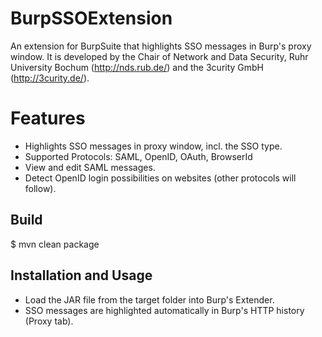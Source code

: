 # BurpSSOExtension
An extension for BurpSuite that highlights SSO messages in Burp's proxy window.
It is developed by the Chair of Network and Data Security, Ruhr University 
Bochum (http://nds.rub.de/) and the 3curity GmbH (http://3curity.de/).

# Features

- Highlights SSO messages in proxy window, incl. the SSO type.
- Supported Protocols: SAML, OpenID, OAuth, BrowserId
- View and edit SAML messages.
- Detect OpenID login possibilities on websites (other protocols will follow).

## Build

$ mvn clean package

## Installation and Usage

- Load the JAR file from the target folder into Burp's Extender.
- SSO messages are highlighted automatically in Burp's HTTP history (Proxy tab).

